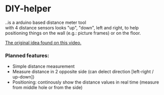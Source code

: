 # DIY-helper
..is a arduino based distance meter tool <br> with 4 distance sensors looks "up", "down", left and right, to help positioning things on the wall (e.g.: picture frames) or on the floor.

[The original idea found on this video.](https://youtu.be/QvjQSEvRNkw)

### Planned features:

 - Simple distance measurement
 - Measure distance in 2 opposite side (can delect direction [left-right / up-down])
 - Positioning: continously show the distance values in real time (measure from middle hole or from the side)
